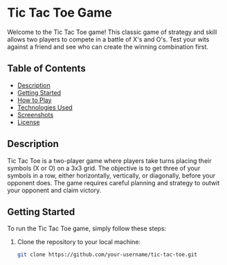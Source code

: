 # Tic Tac Toe Game

Welcome to the Tic Tac Toe game! This classic game of strategy and skill allows two players to compete in a battle of X's and O's. Test your wits against a friend and see who can create the winning combination first.

## Table of Contents

- [Description](#description)
- [Getting Started](#getting-started)
- [How to Play](#how-to-play)
- [Technologies Used](#technologies-used)
- [Screenshots](#screenshots)
- [License](#license)

## Description

Tic Tac Toe is a two-player game where players take turns placing their symbols (X or O) on a 3x3 grid. The objective is to get three of your symbols in a row, either horizontally, vertically, or diagonally, before your opponent does. The game requires careful planning and strategy to outwit your opponent and claim victory.

## Getting Started

To run the Tic Tac Toe game, simply follow these steps:

1. Clone the repository to your local machine:

   ```sh
   git clone https://github.com/your-username/tic-tac-toe.git
